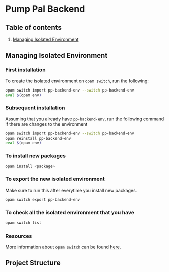 # Pump Pal Backend

## Table of contents
1. [Managing Isolated Environment](#managing-isolated-environment)

## Managing Isolated Environment
### First installation
To create the isolated environment on `opam switch`, run the following:
```bash
opam switch import pp-backend-env --switch pp-backend-env
eval $(opam env)
```

### Subsequent installation
Assuming that you already have `pp-backend-env`, run the following command if there are changes to the environment
```bash
opam switch import pp-backend-env --switch pp-backend-env
opam reinstall pp-backend-env
eval $(opam env)
```

### To install new packages
```bash
opam install <package>
```

### To export the new isolated environment
Make sure to run this after everytime you install new packages.
```bash
opam switch export pp-backend-env
```

### To check all the isolated environment that you have 
```bash
opam switch list
```

### Resources
More information about `opam switch` can be found [here](https://opam.ocaml.org/doc/man/opam-switch.html).

## Project Structure
